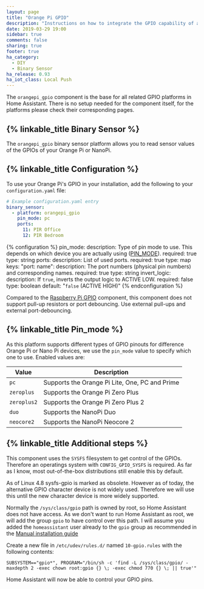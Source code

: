 ```yaml
---
layout: page
title: "Orange Pi GPIO"
description: "Instructions on how to integrate the GPIO capability of a Orange Pi into Home Assistant."
date: 2019-03-29 19:00
sidebar: true
comments: false
sharing: true
footer: true
ha_category:
  - DIY
  - Binary Sensor
ha_release: 0.93
ha_iot_class: Local Push
---
```


The `orangepi_gpio` component is the base for all related GPIO platforms in Home Assistant. There is no setup needed for the component itself, for the platforms please check their corresponding pages.

## {% linkable_title Binary Sensor %}

The `orangepi_gpio` binary sensor platform allows you to read sensor values of the GPIOs of your Orange Pi or NanoPi.

## {% linkable_title Configuration %}

To use your Orange Pi's GPIO in your installation, add the following to your `configuration.yaml` file:

```yaml
# Example configuration.yaml entry
binary_sensor:
  - platform: orangepi_gpio
    pin_mode: pc
    ports:
      11: PIR Office
      12: PIR Bedroom
```

{% configuration %}
pin_mode:
  description: Type of pin mode to use. This depends on which device you are actually using ([PIN_MODE](/components/orangepi_gpio#pin_mode)).
  required: true
  type: string
ports:
  description: List of used ports.
  required: true
  type: map
  keys:
    "port: name":
      description: The port numbers (physical pin numbers) and corresponding names.
      required: true
      type: string
invert_logic:
  description: If `true`, inverts the output logic to ACTIVE LOW.
  required: false
  type: boolean
  default: "`false` (ACTIVE HIGH)"
{% endconfiguration %}

Compared to the [Raspberry Pi GPIO](/components/rpi_gpio/) component, this component does not support pull-up resistors or port debouncing. Use external pull-ups and external port-debouncing.

## {% linkable_title Pin_mode %}

As this platform supports different types of GPIO pinouts for difference Orange Pi or Nano Pi devices, we use the `pin_mode` value to specify which one to use. Enabled values are:

| Value | Description |
| ----- | ----------- |
| `pc` | Supports the Orange Pi Lite, One, PC and Prime |
| `zeroplus` | Supports the Orange Pi Zero Plus |
| `zeroplus2` | Supports the Orange Pi Zero Plus 2 |
| `duo` | Supports the NanoPi Duo |
| `neocore2` | Supports the NanoPi Neocore 2 |

## {% linkable_title Additional steps %}
This component uses the `SYSFS` filesystem to get control of the GPIOs. Therefore an operatings system with `CONFIG_GPIO_SYSFS` is required. As far as I know, most out-of-the-box distributions still enable this by default.

As of Linux 4.8 sysfs-gpio is marked as obsolete. However as of today, the alternative GPIO character device is not widely used. Therefore we will use this until the new character device is more widely supported.

Normally the `/sys/class/gpio` path is owned by root, so Home Assistant does not have access. As we don't want to run Home Assistant as root, we will add the group `gpio` to have control over this path. I will assume you added the `homeassistant` user already to the `gpio` group as recommended in the [Manual installation guide](/docs/installation/raspberry-pi/)

Create a new file in `/etc/udev/rules.d/` named `10-gpio.rules` with the following contents:

```
SUBSYSTEM=="gpio*", PROGRAM="/bin/sh -c 'find -L /sys/class/gpio/ -maxdepth 2 -exec chown root:gpio {} \; -exec chmod 770 {} \; || true'"
```

Home Assistant will now be able to control your GPIO pins.

